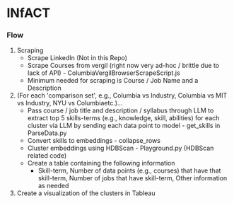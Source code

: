 # INfACT

### Flow
1. Scraping
   - Scrape LinkedIn (Not in this Repo)
   - Scrape Courses from vergil (right now very ad-hoc / brittle due to lack of API) - ColumbiaVergilBrowserScrapeScript.js 
   - Minimum needed for scraping is Course / Job Name and a Description
2. (For each 'comparison set', e.g., Columbia vs Industry, Columbia vs MIT vs Industry, NYU vs Columbiaetc.)... 
   - Pass course / job title and description / syllabus through LLM to extract top 5 skills-terms (e.g., knowledge, skill, abilities) for each cluster via LLM by sending each data point to model - get_skills in ParseData.py 
   - Convert skills to embeddings - collapse_rows 
   - Cluster embeddings using HDBScan - Playground.py (HDBScan related code)
   - Create a table containing the following information 
     - Skill-term, Number of data points (e.g., courses) that have that skill-term, Number of jobs that have skill-term, Other information as needed
3. Create a visualization of the clusters in Tableau